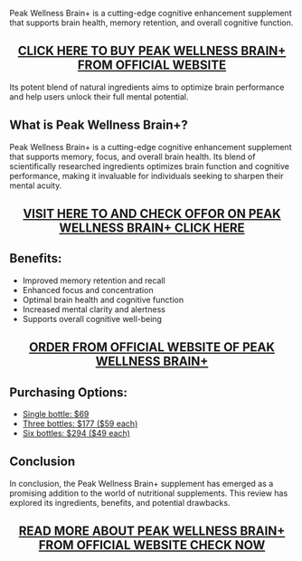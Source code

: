 <p>Peak Wellness Brain+ is a cutting-edge cognitive enhancement supplement that supports brain health, memory retention, and overall cognitive function.</p>
<h2 style="text-align: center;"><a href="https://sale365day.com/get-peak-wellness-brain">CLICK HERE TO BUY PEAK WELLNESS BRAIN+ FROM OFFICIAL WEBSITE</a></h2>
<p>Its potent blend of natural ingredients aims to optimize brain performance and help users unlock their full mental potential.</p>
<h2 style="text-align: left;">What is Peak Wellness Brain+?</h2>
<p style="text-align: left;">Peak Wellness Brain+ is a cutting-edge cognitive enhancement supplement that supports memory, focus, and overall brain health. Its blend of scientifically researched ingredients optimizes brain function and cognitive performance, making it invaluable for individuals seeking to sharpen their mental acuity.</p>
<h2 style="text-align: center;"><a href="https://sale365day.com/get-peak-wellness-brain">VISIT HERE TO AND CHECK OFFOR ON PEAK WELLNESS BRAIN+ CLICK HERE</a></h2>
<h2 style="text-align: left;">Benefits:</h2>
<ul style="text-align: left;">
<li>Improved memory retention and recall</li>
<li>Enhanced focus and concentration</li>
<li>Optimal brain health and cognitive function</li>
<li>Increased mental clarity and alertness</li>
<li>Supports overall cognitive well-being</li>
</ul>
<h2 style="text-align: center;"><a href="https://sale365day.com/get-peak-wellness-brain">ORDER FROM OFFICIAL WEBSITE OF PEAK WELLNESS BRAIN+</a></h2>
<h2 style="text-align: left;">Purchasing Options:</h2>
<ul style="text-align: left;">
<li><a href="https://sale365day.com/get-peak-wellness-brain">Single bottle: $69</a></li>
<li><a href="https://sale365day.com/get-peak-wellness-brain">Three bottles: $177 ($59 each)</a></li>
<li><a href="https://sale365day.com/get-peak-wellness-brain">Six bottles: $294 ($49 each)</a></li>
</ul>
<h2 style="text-align: left;">Conclusion</h2>
<p style="text-align: left;">In conclusion, the Peak Wellness Brain+ supplement has emerged as a promising addition to the world of nutritional supplements. This review has explored its ingredients, benefits, and potential drawbacks.</p>
<h2 style="text-align: center;"><a href="https://sale365day.com/get-peak-wellness-brain">READ MORE ABOUT PEAK WELLNESS BRAIN+ FROM OFFICIAL WEBSITE CHECK NOW</a></h2>
